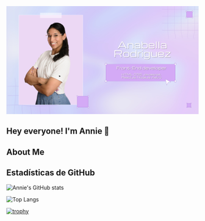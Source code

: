 ![Banner](https://github.com/anabella-01/anabella-01/blob/main/Banner%20de%20anie%20JPG.jpg?raw=true)

## Hey everyone! I'm Annie 👋

## About Me


## Estadísticas de GitHub
![Annie's GitHub stats](https://github-readme-stats.vercel.app/api?username=anabella-01&show_icons=true&theme=radical)

![Top Langs](https://github-readme-stats.vercel.app/api/top-langs/?username=anabella-01&layout=compact&theme=radical)

[![trophy](https://github-profile-trophy.vercel.app/?username=anabella-01&theme=onedark)](https://github.com/ryo-ma/github-profile-trophy)
